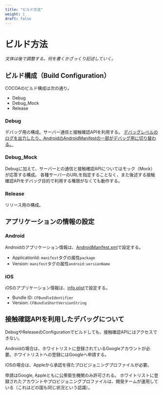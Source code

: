 ```yaml
---
title: "ビルド方法"
weight: 1
draft: false
---
```


# ビルド方法

_文体は後で調整する。何を書くかざっくり記述していく。_

## ビルド構成（Build Configuration）
COCOAのビルド構成は次の通り。

 * Debug
 * Debug_Mock
 * Release

### Debug
デバッグ用の構成。サーバー通信と接触確認APIを利用する。
[デバッグレベルのログを出力したり、AndroidのAndroidManifestの一部がデバッグ用に切り替わる。](https://github.com/cocoa-mhlw/cocoa/search?q=%22if+DEBUG%22)

### Debug_Mock
Debugに加えて、サーバーとの通信と接触確認APIについてはモック（Mock）が応答する構成。
各種サーバーのURLを指定することなく、また後述する接触確認APIをデバッグ目的で利用する権限がなくても動作する。

### Release
リリース用の構成。

## アプリケーションの情報の設定

### Android
Androidのアプリケーション情報は、[AndroidManifest.xml](https://github.com/cocoa-mhlw/cocoa/blob/master/Covid19Radar/Covid19Radar.Android/Properties/AndroidManifest.xml)で設定する。

 * ApplicationId: `manifest`タグの属性`package`
 * Version: `manifest`タグの属性`android:versionName`

### iOS
iOSのアプリケーション情報は、[info.plist](https://github.com/cocoa-mhlw/cocoa/blob/master/Covid19Radar/Covid19Radar.iOS/Info.plist)で設定する。

 * Bundle ID: `CFBundleIdentifier`
 * Version: `CFBundleShortVersionString`

## 接触確認APIを利用したデバッグについて
DebugやReleaseのConfigurationでビルドしても、接触確認APIにはアクセスできない。

Androidの場合は、ホワイトリストに登録されているGoogleアカウントが必要。ホワイトリストへの登録にはGoogleへ申請する。

iOSの場合は、Appleから承認を得たプロビジョニングプロファイルが必要。

申請はGoogle, Appleともに公衆衛生機関のみ許可される。
ホワイトリストに登録されたアカウントやプロビジョニングプロファイルは、開発チームが運用している（これはどの国も同じ状況という認識）。
